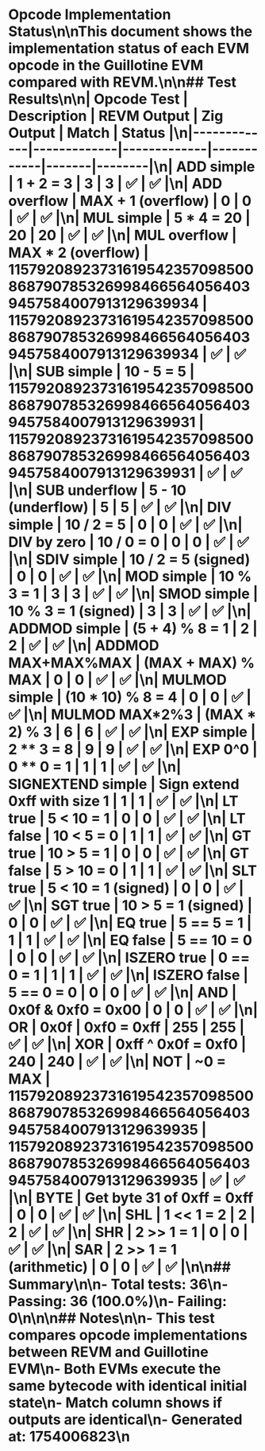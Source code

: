 # Opcode Implementation Status\n\nThis document shows the implementation status of each EVM opcode in the Guillotine EVM compared with REVM.\n\n## Test Results\n\n| Opcode Test | Description | REVM Output | Zig Output | Match | Status |\n|-------------|-------------|-------------|------------|-------|--------|\n| ADD simple | 1 + 2 = 3 | 3 | 3 | ✅ | ✅ |\n| ADD overflow | MAX + 1 (overflow) | 0 | 0 | ✅ | ✅ |\n| MUL simple | 5 * 4 = 20 | 20 | 20 | ✅ | ✅ |\n| MUL overflow | MAX * 2 (overflow) | 115792089237316195423570985008687907853269984665640564039457584007913129639934 | 115792089237316195423570985008687907853269984665640564039457584007913129639934 | ✅ | ✅ |\n| SUB simple | 10 - 5 = 5 | 115792089237316195423570985008687907853269984665640564039457584007913129639931 | 115792089237316195423570985008687907853269984665640564039457584007913129639931 | ✅ | ✅ |\n| SUB underflow | 5 - 10 (underflow) | 5 | 5 | ✅ | ✅ |\n| DIV simple | 10 / 2 = 5 | 0 | 0 | ✅ | ✅ |\n| DIV by zero | 10 / 0 = 0 | 0 | 0 | ✅ | ✅ |\n| SDIV simple | 10 / 2 = 5 (signed) | 0 | 0 | ✅ | ✅ |\n| MOD simple | 10 % 3 = 1 | 3 | 3 | ✅ | ✅ |\n| SMOD simple | 10 % 3 = 1 (signed) | 3 | 3 | ✅ | ✅ |\n| ADDMOD simple | (5 + 4) % 8 = 1 | 2 | 2 | ✅ | ✅ |\n| ADDMOD MAX+MAX%MAX | (MAX + MAX) % MAX | 0 | 0 | ✅ | ✅ |\n| MULMOD simple | (10 * 10) % 8 = 4 | 0 | 0 | ✅ | ✅ |\n| MULMOD MAX*2%3 | (MAX * 2) % 3 | 6 | 6 | ✅ | ✅ |\n| EXP simple | 2 ** 3 = 8 | 9 | 9 | ✅ | ✅ |\n| EXP 0^0 | 0 ** 0 = 1 | 1 | 1 | ✅ | ✅ |\n| SIGNEXTEND simple | Sign extend 0xff with size 1 | 1 | 1 | ✅ | ✅ |\n| LT true | 5 < 10 = 1 | 0 | 0 | ✅ | ✅ |\n| LT false | 10 < 5 = 0 | 1 | 1 | ✅ | ✅ |\n| GT true | 10 > 5 = 1 | 0 | 0 | ✅ | ✅ |\n| GT false | 5 > 10 = 0 | 1 | 1 | ✅ | ✅ |\n| SLT true | 5 < 10 = 1 (signed) | 0 | 0 | ✅ | ✅ |\n| SGT true | 10 > 5 = 1 (signed) | 0 | 0 | ✅ | ✅ |\n| EQ true | 5 == 5 = 1 | 1 | 1 | ✅ | ✅ |\n| EQ false | 5 == 10 = 0 | 0 | 0 | ✅ | ✅ |\n| ISZERO true | 0 == 0 = 1 | 1 | 1 | ✅ | ✅ |\n| ISZERO false | 5 == 0 = 0 | 0 | 0 | ✅ | ✅ |\n| AND | 0x0f & 0xf0 = 0x00 | 0 | 0 | ✅ | ✅ |\n| OR | 0x0f | 0xf0 = 0xff | 255 | 255 | ✅ | ✅ |\n| XOR | 0xff ^ 0x0f = 0xf0 | 240 | 240 | ✅ | ✅ |\n| NOT | ~0 = MAX | 115792089237316195423570985008687907853269984665640564039457584007913129639935 | 115792089237316195423570985008687907853269984665640564039457584007913129639935 | ✅ | ✅ |\n| BYTE | Get byte 31 of 0xff = 0xff | 0 | 0 | ✅ | ✅ |\n| SHL | 1 << 1 = 2 | 2 | 2 | ✅ | ✅ |\n| SHR | 2 >> 1 = 1 | 0 | 0 | ✅ | ✅ |\n| SAR | 2 >> 1 = 1 (arithmetic) | 0 | 0 | ✅ | ✅ |\n\n## Summary\n\n- **Total tests**: 36\n- **Passing**: 36 (100.0%)\n- **Failing**: 0\n\n\n## Notes\n\n- This test compares opcode implementations between REVM and Guillotine EVM\n- Both EVMs execute the same bytecode with identical initial state\n- Match column shows if outputs are identical\n- Generated at: 1754006823\n